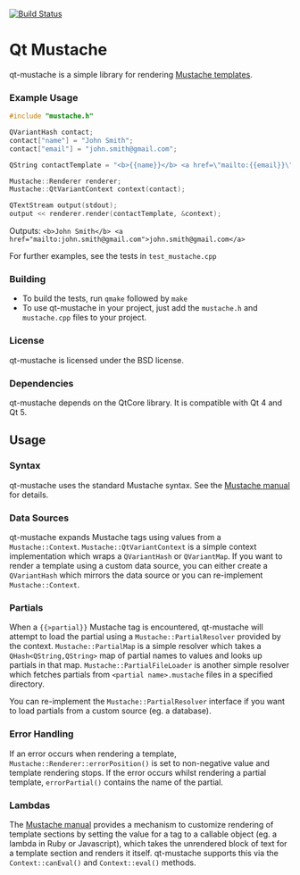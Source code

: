 [![Build Status](https://travis-ci.org/robertknight/qt-mustache.svg?branch=master)](https://travis-ci.org/robertknight/qt-mustache)

# Qt Mustache

qt-mustache is a simple library for rendering [Mustache templates](http://mustache.github.com/).

### Example Usage

```cpp
#include "mustache.h"

QVariantHash contact;
contact["name"] = "John Smith";
contact["email"] = "john.smith@gmail.com";

QString contactTemplate = "<b>{{name}}</b> <a href=\"mailto:{{email}}\">{{email}}</a>";

Mustache::Renderer renderer;
Mustache::QtVariantContext context(contact);

QTextStream output(stdout);
output << renderer.render(contactTemplate, &context);
```

Outputs: `<b>John Smith</b> <a href="mailto:john.smith@gmail.com">john.smith@gmail.com</a>`

For further examples, see the tests in `test_mustache.cpp`

### Building
 * To build the tests, run `qmake` followed by `make`
 * To use qt-mustache in your project, just add the `mustache.h` and `mustache.cpp` files to your project.
  
### License
 qt-mustache is licensed under the BSD license. 

### Dependencies
 qt-mustache depends on the QtCore library.  It is compatible with Qt 4 and Qt 5.
 
## Usage

### Syntax

qt-mustache uses the standard Mustache syntax.  See the [Mustache manual](http://mustache.github.com/mustache.5.html) for details.

### Data Sources

qt-mustache expands Mustache tags using values from a `Mustache::Context`.  `Mustache::QtVariantContext` is a simple
context implementation which wraps a `QVariantHash` or `QVariantMap`.  If you want to render a template using a custom data source,
you can either create a `QVariantHash` which mirrors the data source or you can re-implement `Mustache::Context`.

### Partials

When a `{{>partial}}` Mustache tag is encountered, qt-mustache will attempt to load the partial using a `Mustache::PartialResolver`
provided by the context.  `Mustache::PartialMap` is a simple resolver which takes a `QHash<QString,QString>` map of partial names
to values and looks up partials in that map.  `Mustache::PartialFileLoader` is another simple resolver which
fetches partials from `<partial name>.mustache` files in a specified directory.

You can re-implement the `Mustache::PartialResolver` interface if you want to load partials from a custom source
(eg. a database).

### Error Handling

If an error occurs when rendering a template, `Mustache::Renderer::errorPosition()` is set to non-negative value and
template rendering stops.  If the error occurs whilst rendering a partial template, `errorPartial()` contains the name
of the partial.

### Lambdas

The [Mustache manual](http://mustache.github.com/mustache.5.html) provides a mechanism to customize rendering of
template sections by setting the value for a tag to a callable object (eg. a lambda in Ruby or Javascript),
which takes the unrendered block of text for a template section and renders it itself.  qt-mustache supports
this via the `Context::canEval()` and `Context::eval()` methods.
